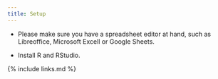 ```yaml
---
title: Setup
---
```


- Please make sure you have a spreadsheet editor at hand, such as
  Libreoffice, Microsoft Excell or Google Sheets.

- Install R and RStudio.

{% include links.md %}

